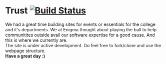# Trust [![Build Status](https://travis-ci.com/sbenstewart/trust.svg?branch=master)](https://travis-ci.com/sbenstewart/trust)
We had a great time building sites for events or essentials for the college and it's departments. We at Enigma thought about playing the ball to help communitites outside avail our software expertise for a good cause. And this is where we currently are.
<br>
The site is under active development. Do feel free to fork/clone and use the webpage structure.
<br>
<b>Have a great day :)</b>
